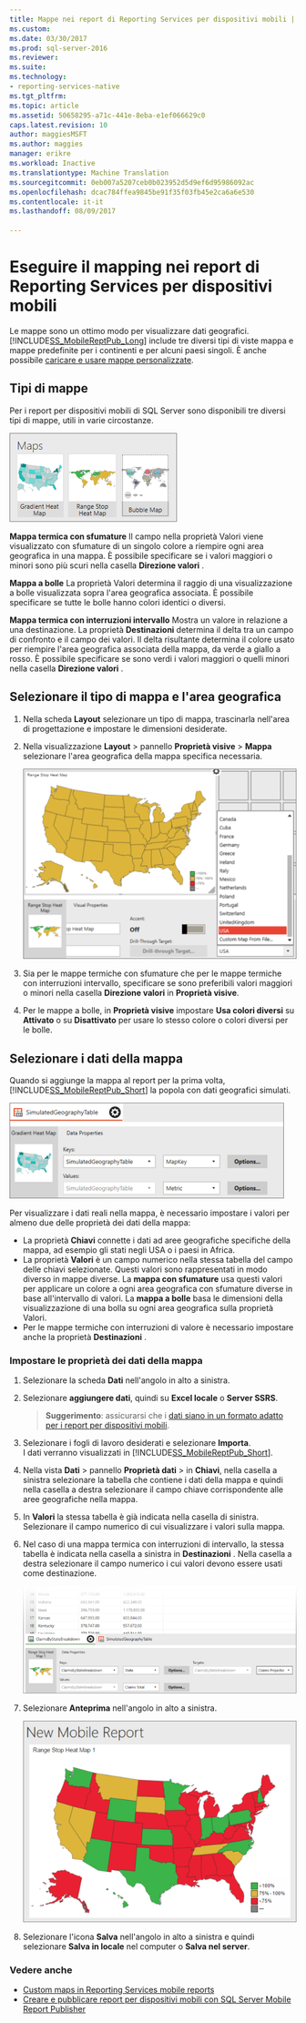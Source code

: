 ```yaml
---
title: Mappe nei report di Reporting Services per dispositivi mobili | Documenti Microsoft
ms.custom: 
ms.date: 03/30/2017
ms.prod: sql-server-2016
ms.reviewer: 
ms.suite: 
ms.technology:
- reporting-services-native
ms.tgt_pltfrm: 
ms.topic: article
ms.assetid: 50658295-a71c-441e-8eba-e1ef066629c0
caps.latest.revision: 10
author: maggiesMSFT
ms.author: maggies
manager: erikre
ms.workload: Inactive
ms.translationtype: Machine Translation
ms.sourcegitcommit: 0eb007a5207ceb0b023952d5d9ef6d95986092ac
ms.openlocfilehash: dcac784ffea9845be91f35f03fb45e2ca6a6e530
ms.contentlocale: it-it
ms.lasthandoff: 08/09/2017

---
```

# <a name="maps-in-reporting-services-mobile-reports"></a>Eseguire il mapping nei report di Reporting Services per dispositivi mobili
Le mappe sono un ottimo modo per visualizzare dati geografici. [!INCLUDE[SS_MobileReptPub_Long](../../includes/ss-mobilereptpub-long.md)] include tre diversi tipi di viste mappa e mappe predefinite per i continenti e per alcuni paesi singoli. È anche possibile [caricare e usare mappe personalizzate](../../reporting-services/mobile-reports/custom-maps-in-reporting-services-mobile-reports.md).   
  
## <a name="types-of-maps"></a>Tipi di mappe  
  
Per i report per dispositivi mobili di SQL Server sono disponibili tre diversi tipi di mappe, utili in varie circostanze.  
  
![SSMRP_MapsGallery](../../reporting-services/mobile-reports/media/ssmrp-mapsgallery.png)  
  
**Mappa termica con sfumature** Il campo nella proprietà Valori viene visualizzato con sfumature di un singolo colore a riempire ogni area geografica in una mappa. È possibile specificare se i valori maggiori o minori sono più scuri nella casella **Direzione valori** .  
  
**Mappa a bolle** La proprietà Valori determina il raggio di una visualizzazione a bolle visualizzata sopra l'area geografica associata. È possibile specificare se tutte le bolle hanno colori identici o diversi.   
  
**Mappa termica con interruzioni intervallo** Mostra un valore in relazione a una destinazione. La proprietà **Destinazioni** determina il delta tra un campo di confronto e il campo dei valori. Il delta risultante determina il colore usato per riempire l'area geografica associata della mappa, da verde a giallo a rosso. È possibile specificare se sono verdi i valori maggiori o quelli minori nella casella **Direzione valori** .  
  
## <a name="select-the-map-type-and-region"></a>Selezionare il tipo di mappa e l'area geografica  
  
1. Nella scheda **Layout** selezionare un tipo di mappa, trascinarla nell'area di progettazione e impostare le dimensioni desiderate.  
  
2. Nella visualizzazione **Layout** > pannello **Proprietà visive** > **Mappa** selezionare l'area geografica della mappa specifica necessaria.  
  
   ![SSMRP_SelectMap](../../reporting-services/mobile-reports/media/ssmrp-selectmaps.png)  
  
3. Sia per le mappe termiche con sfumature che per le mappe termiche con interruzioni intervallo, specificare se sono preferibili valori maggiori o minori nella casella **Direzione valori** in **Proprietà visive**.  
  
7. Per le mappe a bolle, in **Proprietà visive** impostare **Usa colori diversi** su **Attivato** o su **Disattivato** per usare lo stesso colore o colori diversi per le bolle.  
  
## <a name="select-the-map-data"></a>Selezionare i dati della mappa  
Quando si aggiunge la mappa al report per la prima volta, [!INCLUDE[SS_MobileReptPub_Short](../../includes/ss-mobilereptpub-short.md)] la popola con dati geografici simulati.  
  
![SSMRP_MapsData](../../reporting-services/mobile-reports/media/ssmrp-mapsdata.png)  
  
Per visualizzare i dati reali nella mappa, è necessario impostare i valori per almeno due delle proprietà dei dati della mappa:   
* La proprietà **Chiavi** connette i dati ad aree geografiche specifiche della mappa, ad esempio gli stati negli USA o i paesi in Africa.  
* La proprietà **Valori** è un campo numerico nella stessa tabella del campo delle chiavi selezionate. Questi valori sono rappresentati in modo diverso in mappe diverse. La **mappa con sfumature** usa questi valori per applicare un colore a ogni area geografica con sfumature diverse in base all'intervallo di valori. La **mappa a bolle** basa le dimensioni della visualizzazione di una bolla su ogni area geografica sulla proprietà Valori.   
* Per le mappe termiche con interruzioni di valore è necessario impostare anche la proprietà **Destinazioni** .  
  
### <a name="set-map-data-properties"></a>Impostare le proprietà dei dati della mappa  
  
1. Selezionare la scheda **Dati** nell'angolo in alto a sinistra.  
  
2. Selezionare **aggiungere dati**, quindi su **Excel locale** o **Server SSRS**.  
  
   > **Suggerimento**: assicurarsi che i [dati siano in un formato adatto per i report per dispositivi mobili](../../reporting-services/mobile-reports/prepare-data-for-reporting-services-mobile-reports.md).  
  
3. Selezionare i fogli di lavoro desiderati e selezionare **Importa**.  
   I dati verranno visualizzati in [!INCLUDE[SS_MobileReptPub_Short](../../includes/ss-mobilereptpub-short.md)].  
  
4. Nella vista **Dati** > pannello **Proprietà dati** > in **Chiavi**, nella casella a sinistra selezionare la tabella che contiene i dati della mappa e quindi nella casella a destra selezionare il campo chiave corrispondente alle aree geografiche nella mappa.  
  
5. In **Valori** la stessa tabella è già indicata nella casella di sinistra. Selezionare il campo numerico di cui visualizzare i valori sulla mappa.   
  
6. Nel caso di una mappa termica con interruzioni di intervallo, la stessa tabella è indicata nella casella a sinistra in **Destinazioni** . Nella casella a destra selezionare il campo numerico i cui valori devono essere usati come destinazione.   
  
   ![SSMRP_MapRangeHeatData](../../reporting-services/mobile-reports/media/ssmrp-maprangeheatdata.png)  
  
7. Selezionare **Anteprima** nell'angolo in alto a sinistra.  
  
   ![SSMRP_MapRangeHeatPreview](../../reporting-services/mobile-reports/media/ssmrp-maprangeheatpreview.png)  
     
8. Selezionare l'icona **Salva** nell'angolo in alto a sinistra e quindi selezionare **Salva in locale** nel computer o **Salva nel server**.  
  
### <a name="see-also"></a>Vedere anche  
-  [Custom maps in Reporting Services mobile reports](../../reporting-services/mobile-reports/custom-maps-in-reporting-services-mobile-reports.md)  
- [Creare e pubblicare report per dispositivi mobili con SQL Server Mobile Report Publisher](../../reporting-services/mobile-reports/create-mobile-reports-with-sql-server-mobile-report-publisher.md)  
  
  


